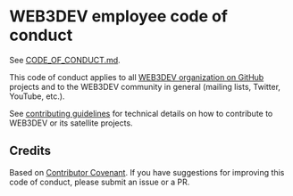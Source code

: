 # WEB3DEV employee code of conduct

See [CODE_OF_CONDUCT.md](https://github.com/w3b3d3v/code-of-conduct/blob/main/CODE_OF_CONDUCT.md).

This code of conduct applies to all [WEB3DEV organization on GitHub](https://github.com/orgs/w3b3d3v/) projects and to the WEB3DEV community in general (mailing lists, Twitter, YouTube, etc.).

See [contributing guidelines](#) for technical details on how to contribute to WEB3DEV or its satellite projects.

## Credits

Based on [Contributor Covenant](https://github.com/EthicalSource/contributor_covenant). If you have suggestions for improving this code of conduct, please submit an issue or a PR.
